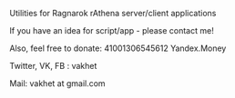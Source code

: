 Utilities for Ragnarok rAthena server/client applications
 
If you have an idea for script/app - please contact me!

Also, feel free to donate: 41001306545612 Yandex.Money

Twitter, VK, FB : vakhet

Mail: vakhet at gmail.com
